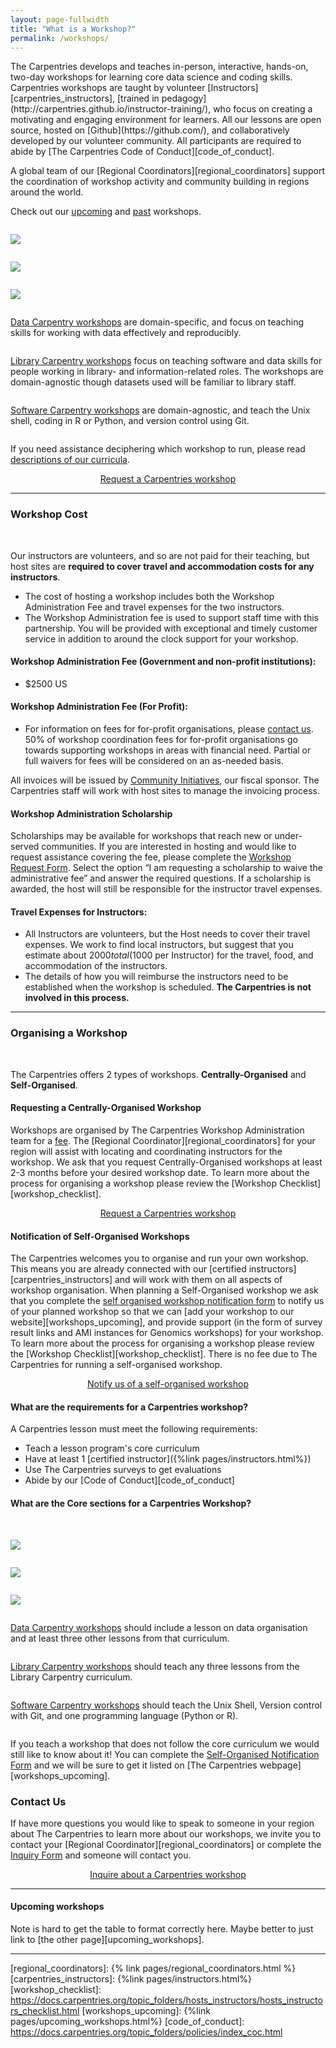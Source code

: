 ```yaml
---
layout: page-fullwidth
title: "What is a Workshop?"
permalink: /workshops/
---
```


<p>The Carpentries develops and teaches in-person, interactive, hands-on, two-day workshops for learning core data science and coding skills. Carpentries workshops are
taught by volunteer [Instructors][carpentries_instructors], [trained in pedagogy](http://carpentries.github.io/instructor-training/), who focus on creating a motivating and engaging environment for learners. All our lessons are open source, hosted on
[Github](https://github.com/), and collaboratively developed by our volunteer community.  All participants are required to abide by [The Carpentries Code of Conduct][code_of_conduct]. </p>

<p>A global team of our [Regional Coordinators][regional_coordinators] support the coordination of workshop activity and community building in regions around the world. </p>

<p>
Check out our <a href="/upcoming_workshops/">upcoming</a> and <a href="/past_workshops/">past</a> workshops.
</p>



<div class="row">

  <div class="medium-4 columns">
  <p>  
    <a href="https://datacarpentry.org"><img src="{{ site.urlimg }}/logos/dc.svg"></a>
  </p>
  </div>

  <div class="medium-4 columns">
  <p>
    <a href="https://librarycarpentry.org"><img src="{{ site.urlimg }}/logos/lc.svg"></a> 
  </p>
  </div>

  <div class="medium-4 columns">
  <p>
     <a href="https://software-carpentry.org"><img src="{{ site.urlimg }}/logos/swc.svg"></a>
  </p>
  </div>

</div>


<div class="row">

  <div class="medium-4 columns">
  <p>
    <a href="https://datacarpentry.org/workshops/">Data Carpentry workshops</a> are domain-specific, and focus on teaching skills for working with data effectively and reproducibly.
  </p>
  </div>

  <div class="medium-4 columns">
  <p>
    <a href="https://librarycarpentry.org/workshops/">Library Carpentry workshops</a> focus on teaching software and data skills for people working in library- and information-related roles. The workshops are domain-agnostic though datasets used will be familiar to library staff.
  </p>
  </div>

  <div class="medium-4 columns">
  <p>
    <a href="https://software-carpentry.org/workshops/">Software Carpentry workshops</a> are domain-agnostic, and teach the Unix shell, coding in R or Python, and version control using Git.
  </p>
  </div>

</div>


<p>
If you need assistance deciphering which workshop to run, please read <a href="/workshops-curricula/">descriptions of our curricula</a>.
</p>

<div align="center">
<a class="button small radius prev" href="/">Request a Carpentries workshop</a>
</div>
<hr>

### <i class="far fa-money-bill-alt" id="workshop-cost"></i> Workshop Cost

<br>

Our instructors are volunteers, and so are not paid for their teaching, but host sites are **required to cover travel and accommodation costs for any instructors**.

* The cost of hosting a workshop includes both the Workshop Administration Fee and travel expenses for the two instructors.
* The Workshop Administration fee is used to support staff time with this partnership. You will be provided with exceptional and timely customer service in addition to around the clock support for your workshop. 

#### Workshop Administration Fee (Government and non-profit institutions):
* $2500 US

#### Workshop Administration Fee (For Profit):
* For information on fees for for-profit organisations, please [contact us](mailto:team@carpentries.org). 50% of workshop coordination fees for for-profit organisations go towards supporting workshops in areas with financial need. Partial or full waivers for fees will be considered on an as-needed basis.

All invoices will be issued by [Community Initiatives](https://communityin.org/), our fiscal sponsor. The Carpentries staff will work with host sites to manage the invoicing process.

#### Workshop Administration Scholarship
Scholarships may be available for workshops that reach new or under-served communities. If you are interested in hosting and would like to request assistance covering the fee, please complete the [Workshop Request Form][workshop_request_form]. Select the option “I am requesting a scholarship to waive the administrative fee” and answer the required questions. If a scholarship is awarded, the host will still be responsible for the instructor travel expenses. 

#### Travel Expenses for Instructors:
* All Instructors are volunteers, but the Host needs to cover their travel expenses. We work to find local instructors, but suggest that you estimate about $2000 total ($1000 per Instructor) for the travel, food, and accommodation of the instructors. 
* The details of how you will reimburse the instructors need to be established when the workshop is scheduled. **The Carpentries is not involved in this process.**

<hr>

### <i class="fas fa-tasks"></i> Organising a Workshop

<br>

The Carpentries offers 2 types of workshops. **Centrally-Organised** and **Self-Organised**.

#### Requesting a Centrally-Organised Workshop
Workshops are organised by The Carpentries Workshop Administration team for a [fee](#workshop-cost). The [Regional Coordinator][regional_coordinators] for your region will assist with locating and coordinating instructors for the workshop. We ask that you request Centrally-Organised workshops at least 2-3 months before your desired workshop date. To learn more about the process for organising a workshop please review the [Workshop Checklist][workshop_checklist].

<div align="center">
<a class="button small radius prev" href="/">Request a Carpentries workshop</a>
</div>


#### Notification of Self-Organised Workshops
The Carpentries welcomes you to organise and run your own workshop. This means you are already connected with our [certified instructors][carpentries_instructors] and will work with them on all aspects of workshop organisation. When planning a Self-Organised workshop we ask that you complete the [self organised workshop notification form][self_org_notification_form] to notify us of your planned workshop so that we can [add your workshop to our website][workshops_upcoming], and provide support (in the form of survey result links and AMI instances for Genomics workshops) for your workshop. To learn more about the process for organising a workshop please review the [Workshop Checklist][workshop_checklist]. There is no fee due to The Carpentries for running a self-organised workshop.

<div align="center">
<a class="button small radius prev" href="/">Notify us of a self-organised workshop</a>
</div>

#### What are the requirements for a Carpentries workshop? 
A Carpentries lesson must meet the following requirements: 
* Teach a lesson program's core curriculum
* Have at least 1 [certified instructor]({%link pages/instructors.html%}) 
* Use The Carpentries surveys to get evaluations
* Abide by our [Code of Conduct][code_of_conduct]


#### What are the Core sections for a Carpentries Workshop? 

<br>

<div class="row">

  <div class="medium-4 columns">
  <p>  
    <a href="https://datacarpentry.org"><img src="{{ site.urlimg }}/logos/dc.svg"></a>
  </p>
  </div>

  <div class="medium-4 columns">
  <p>
    <a href="https://librarycarpentry.org"><img src="{{ site.urlimg }}/logos/lc.svg"></a> 
  </p>
  </div>

  <div class="medium-4 columns">
  <p>
     <a href="https://software-carpentry.org"><img src="{{ site.urlimg }}/logos/swc.svg"></a>
  </p>
  </div>

</div>


<div class="row">

  <div class="medium-4 columns">
  <p>
    <a href="https://datacarpentry.org/workshops/">Data Carpentry workshops</a> should include a lesson on data organisation and at least three other lessons from that curriculum.
  </p>
  </div>

  <div class="medium-4 columns">
  <p>
    <a href="https://librarycarpentry.org/workshops/">Library Carpentry workshops</a> should teach any three lessons from the Library Carpentry curriculum.
  </p>
  </div>

  <div class="medium-4 columns">
  <p>
    <a href="https://software-carpentry.org/workshops/">Software Carpentry workshops</a> should teach the Unix Shell, Version control with Git, and one programming language (Python or R).
  </p>
  </div>

</div>


If you teach a workshop that does not follow the core curriculum we would still like to know about it! You can complete the [Self-Organised Notification Form][self_org_notification_form] and we will be sure to get it listed on [The Carpentries webpage][workshops_upcoming].



### <i class="fas fa-smile" id="workshop-cost"></i> Contact Us
If have more questions you would like to speak to someone in your region about The Carpentries to learn more about our workshops, we invite you to contact your [Regional Coordinator][regional_coordinators] or complete the [Inquiry Form][workshop_inquiry_form] and someone will contact you. 

<div align="center">
<a class="button small radius prev" href="/">Inquire about a Carpentries workshop</a>
</div>
<hr>

#### Upcoming workshops

Note is hard to get the table to format correctly here.  Maybe better to just link to [the other page][upcoming_workshops].


<hr>


<!-- Workshop forms -->
[workshop_request_form]: https://amy.carpentries.org/forms/workshop/
[workshop_inquiry_form]: https://amy.carpentries.org/forms/workshop/
[self_org_notification_form]: https://amy.carpentries.org/forms/workshop/
<!-- Other links -->
[regional_coordinators]: {% link pages/regional_coordinators.html %}
[carpentries_instructors]: {%link pages/instructors.html%}
[workshop_checklist]: https://docs.carpentries.org/topic_folders/hosts_instructors/hosts_instructors_checklist.html
[workshops_upcoming]: {%link pages/upcoming_workshops.html%}
[code_of_conduct]: https://docs.carpentries.org/topic_folders/policies/index_coc.html

